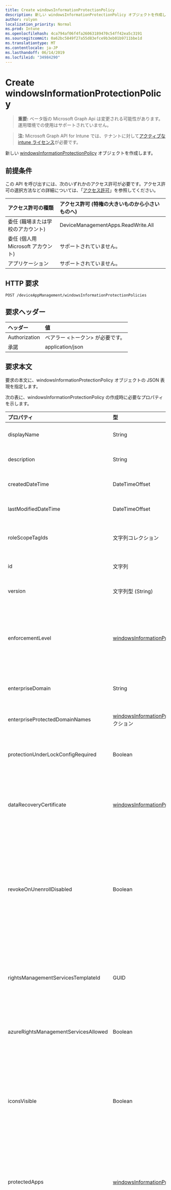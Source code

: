 ```yaml
---
title: Create windowsInformationProtectionPolicy
description: 新しい windowsInformationProtectionPolicy オブジェクトを作成します。
author: rolyon
localization_priority: Normal
ms.prod: Intune
ms.openlocfilehash: 4ca794af06f4fa26063189470c54ff42ea5c3191
ms.sourcegitcommit: 0a62bc5849f27a55d83efce9b3eb01b9711bbe1d
ms.translationtype: MT
ms.contentlocale: ja-JP
ms.lasthandoff: 06/14/2019
ms.locfileid: "34984290"
---
```

# <a name="create-windowsinformationprotectionpolicy"></a>Create windowsInformationProtectionPolicy

> **重要:** ベータ版の Microsoft Graph Api は変更される可能性があります。運用環境での使用はサポートされていません。

> **注:** Microsoft Graph API for Intune では、テナントに対して[アクティブな intune ライセンス](https://go.microsoft.com/fwlink/?linkid=839381)が必要です。

新しい [windowsInformationProtectionPolicy](../resources/intune-mam-windowsinformationprotectionpolicy.md) オブジェクトを作成します。

## <a name="prerequisites"></a>前提条件
この API を呼び出すには、次のいずれかのアクセス許可が必要です。アクセス許可の選択方法などの詳細については、「[アクセス許可](/graph/permissions-reference)」を参照してください。

|アクセス許可の種類|アクセス許可 (特権の大きいものから小さいものへ)|
|:---|:---|
|委任 (職場または学校のアカウント)|DeviceManagementApps.ReadWrite.All|
|委任 (個人用 Microsoft アカウント)|サポートされていません。|
|アプリケーション|サポートされていません。|

## <a name="http-request"></a>HTTP 要求
<!-- {
  "blockType": "ignored"
}
-->
``` http
POST /deviceAppManagement/windowsInformationProtectionPolicies
```

## <a name="request-headers"></a>要求ヘッダー
|ヘッダー|値|
|:---|:---|
|Authorization|ベアラー &lt;トークン&gt; が必要です。|
|承諾|application/json|

## <a name="request-body"></a>要求本文
要求の本文に、windowsInformationProtectionPolicy オブジェクトの JSON 表現を指定します。

次の表に、windowsInformationProtectionPolicy の作成時に必要なプロパティを示します。

|プロパティ|型|説明|
|:---|:---|:---|
|displayName|String|ポリシーの表示名。 [managedAppPolicy](../resources/intune-mam-managedapppolicy.md) から継承します|
|description|String|ポリシーの説明。 [managedAppPolicy](../resources/intune-mam-managedapppolicy.md) から継承します|
|createdDateTime|DateTimeOffset|ポリシーが作成された日時。 [managedAppPolicy](../resources/intune-mam-managedapppolicy.md) から継承します|
|lastModifiedDateTime|DateTimeOffset|ポリシーが変更された最終日時。 [managedAppPolicy](../resources/intune-mam-managedapppolicy.md) から継承します|
|roleScopeTagIds|文字列コレクション|このエンティティインスタンスの範囲タグのリスト。 [managedAppPolicy](../resources/intune-mam-managedapppolicy.md) から継承します|
|id|文字列|エンティティのキー。 [managedAppPolicy](../resources/intune-mam-managedapppolicy.md) から継承します|
|version|文字列型 (String)|エンティティのバージョン。 [managedAppPolicy](../resources/intune-mam-managedapppolicy.md) から継承します|
|enforcementLevel|[windowsInformationProtectionEnforcementLevel](../resources/intune-mam-windowsinformationprotectionenforcementlevel.md)|仕掛品の実施レベル。[Windowsinformationprotection](../resources/intune-mam-windowsinformationprotection.md)から継承した、サポートされている値の列挙定義を参照してください。 使用可能な値は、`noProtection`、`encryptAndAuditOnly`、`encryptAuditAndPrompt`、`encryptAuditAndBlock` です。|
|enterpriseDomain|String|プライマリ エンタープライズ ドメイン ([windowsInformationProtection](../resources/intune-mam-windowsinformationprotection.md) から継承)|
|enterpriseProtectedDomainNames|[windowsInformationProtectionResourceCollection](../resources/intune-mam-windowsinformationprotectionresourcecollection.md) コレクション|保護するエンタープライズ ドメインのリスト ([windowsInformationProtection](../resources/intune-mam-windowsinformationprotection.md) から継承)|
|protectionUnderLockConfigRequired|Boolean|ロック機能による保護 (pin での暗号化) を構成するかどうかを指定します ([windowsInformationProtection](../resources/intune-mam-windowsinformationprotection.md) から継承)|
|dataRecoveryCertificate|[windowsInformationProtectionDataRecoveryCertificate](../resources/intune-mam-windowsinformationprotectiondatarecoverycertificate.md)|暗号化されたファイルのデータ回復に使用できる回復証明書を指定します。 これは、暗号化ファイル システム (EFS) のデータ回復エージェント (DRA) 証明書と同じです ([windowsInformationProtection](../resources/intune-mam-windowsinformationprotection.md) から継承)|
|revokeOnUnenrollDisabled|Boolean|このポリシーは、デバイスが管理サービスから登録を解除するときに WIP キーを取り消すかどうかを制御します。 1 (キーの取り消しをしない) に設定すると、キーは取り消されず、ユーザーは登録解除後も引き続き保護されたファイルにアクセスできます。 キーが取り消されない場合は、その後、取り消されたファイルのクリーンアップは行われません。 [windowsInformationProtection](../resources/intune-mam-windowsinformationprotection.md) から継承します|
|rightsManagementServicesTemplateId|GUID|RMS の暗号化に使用する TemplateID GUID。 RMS テンプレートを使用すると、IT 管理者は、RMS で保護されたファイルにアクセスできるユーザーの詳細とアクセスできる期間の詳細を構成することができます ([windowsInformationProtection](../resources/intune-mam-windowsinformationprotection.md) から継承)|
|azureRightsManagementServicesAllowed|Boolean|WIP 用の Azure RMS の暗号化を許可するかどうかを指定します ([windowsInformationProtection](../resources/intune-mam-windowsinformationprotection.md) から継承)|
|iconsVisible|Boolean|エクスプローラーでの WIP で保護されたファイルと、スタート メニューのエンタープライズ専用のアプリ タイルについて、アイコンにオーバーレイを追加するかどうかを決定します。 Windows 10 Version 1703 以降では、この設定は WIP で保護されたアプリのタイトル バーにおける WIP アイコンの可視性も構成します ([windowsInformationProtection](../resources/intune-mam-windowsinformationprotection.md) から継承)|
|protectedApps|[windowsInformationProtectionApp](../resources/intune-mam-windowsinformationprotectionapp.md) コレクション|保護されたアプリケーションはエンタープライズ データにアクセスすることができ、これらのアプリケーションによって処理されるデータは暗号化によって保護されます ([windowsInformationProtection](../resources/intune-mam-windowsinformationprotection.md) から継承)|
|exemptApps|[windowsInformationProtectionApp](../resources/intune-mam-windowsinformationprotectionapp.md) コレクション|適用除外アプリケーションはエンタープライズ データにアクセスできますが、これらのアプリケーションによって処理されるデータは保護されません。 これは、重要なエンタープライズ アプリケーションの中には、暗号化されたデータとの互換性の問題がある可能性があるためです。 [windowsInformationProtection](../resources/intune-mam-windowsinformationprotection.md) から継承します|
|enterpriseNetworkDomainNames|[windowsInformationProtectionResourceCollection](../resources/intune-mam-windowsinformationprotectionresourcecollection.md) コレクション|これは、エンタープライズの境界を構成するドメインのリストです。 デバイスに送信されるこれらのドメインの 1 つからのデータは、エンタープライズ データと見なされ、保護されます。これらの場所は、エンタープライズ データを共有するための安全なコピー先と見なされます ([windowsInformationProtection](../resources/intune-mam-windowsinformationprotection.md) から継承)|
|enterpriseProxiedDomains|[windowsInformationProtectionProxiedDomainCollection](../resources/intune-mam-windowsinformationprotectionproxieddomaincollection.md) コレクション|保護が必要な、クラウドでホストされているエンタープライズ リソース ドメインのリストが含まれています。 これらのリソースへの接続は、エンタープライズ データと見なされます。 プロキシがクラウド リソースとペアリング済みの場合、クラウド リソースへのトラフィックは、指定されたプロキシ サーバー (ポート 80) を介してエンタープライズ ネットワーク経由でルーティングされます。 この目的で使用されるプロキシ サーバーは、EnterpriseInternalProxyServers ポリシーを使用して構成する必要があります ([windowsInformationProtection](../resources/intune-mam-windowsinformationprotection.md) から継承)|
|enterpriseIPRanges|[windowsInformationProtectionIPRangeCollection](../resources/intune-mam-windowsinformationprotectioniprangecollection.md) コレクション|エンタープライズ ネットワーク内のコンピューターを定義するエンタープライズ IP の範囲を設定します。 これらのコンピューターからのデータはエンタープライズの一部と見なされ、保護されます。 これらの場所は、エンタープライズ データを共有するための安全なコピー先と見なされます ([windowsInformationProtection](../resources/intune-mam-windowsinformationprotection.md) から継承)|
|enterpriseIPRangesAreAuthoritative|Boolean|構成済みのリストを承諾し、ヒューリスティックを使用した他のサブネットの検索を行わないよう、クライアントに指示するブール値。 既定値は false です ([windowsInformationProtection](../resources/intune-mam-windowsinformationprotection.md) から継承)|
|enterpriseProxyServers|[windowsInformationProtectionResourceCollection](../resources/intune-mam-windowsinformationprotectionresourcecollection.md) コレクション|これは、プロキシ サーバーのリストです。 このリストにないサーバーは、非エンタープライズと見なされます ([windowsInformationProtection](../resources/intune-mam-windowsinformationprotection.md) から継承)|
|enterpriseInternalProxyServers|[windowsInformationProtectionResourceCollection](../resources/intune-mam-windowsinformationprotectionresourcecollection.md) コレクション|これは、内部プロキシ サーバーのコンマ区切りのリストです。 例: "157.54.14.28, 157.54.11.118, 10.202.14.167, 157.53.14.163, 157.69.210.59"。 これらのプロキシは、管理者により、インターネット上の特定のリソースに接続するように構成されています。 それらはエンタープライズ ネットワークの場所にあると見なされます。 これらのプロキシは、EnterpriseProxiedDomains ポリシーの構成のみで活用され、これらのプロキシを介して、一致するドメインにトラフィックを強制します ([windowsInformationProtection](../resources/intune-mam-windowsinformationprotection.md) から継承)|
|enterpriseProxyServersAreAuthoritative|Boolean|プロキシの構成済みリストを承諾し、他の作業プロキシの検出を試みないよう、クライアントに指示するブール値。 既定値は false です ([windowsInformationProtection](../resources/intune-mam-windowsinformationprotection.md) から継承)|
|neutralDomainResources|[windowsInformationProtectionResourceCollection](../resources/intune-mam-windowsinformationprotectionresourcecollection.md) コレクション|職場または個人のリソースに使用できるドメイン名のリスト ([windowsInformationProtection](../resources/intune-mam-windowsinformationprotection.md) から継承)|
|indexingEncryptedStoresOrItemsBlocked|Boolean|このスイッチは Windows Search Indexer 用で、アイテムのインデックス作成を許可または禁止します ([windowsInformationProtection](../resources/intune-mam-windowsinformationprotection.md) から継承)|
|smbAutoEncryptedFileExtensions|[windowsInformationProtectionResourceCollection](../resources/intune-mam-windowsinformationprotectionresourcecollection.md) コレクション|企業の境界内で SMB 共有からコピーするときに、当該拡張子を持つファイルが暗号化されるように、ファイル拡張子のリストを指定します ([windowsInformationProtection](../resources/intune-mam-windowsinformationprotection.md) から継承)|
|isAssigned|Boolean|包含グループにポリシーを配置するかどうかを示します。 [windowsInformationProtection](../resources/intune-mam-windowsinformationprotection.md) から継承します|
|revokeOnMdmHandoffDisabled|Boolean|RS2 の新しいプロパティ、保留中のドキュメント|
|mdmEnrollmentUrl|String|MDM の登録 URL|
|windowsHelloForBusinessBlocked|Boolean|Windows にサインインするためのメソッドとして Windows Hello for Business を設定するブール値です。|
|pinMinimumLength|Int32|PIN に必要な文字の最小数を設定する整数値です。 既定値は 4 です。 このポリシー設定で構成できる最小値は 4 です。 構成できる最大値は、[PIN の最大文字数] ポリシー設定で構成された値、または 127 のうち、どちらか小さい方です。|
|pinUppercaseLetters|[Windowsinformationprotectionpin文字の要件](../resources/intune-mam-windowsinformationprotectionpincharacterrequirements.md)|Windows Hello for Business の PIN における大文字の使用を構成する整数値です。 既定値は NotAllow です。 可能な値は、`notAllow`、`requireAtLeastOne`、`allow` です。|
|pinLowercaseLetters|[Windowsinformationprotectionpin文字の要件](../resources/intune-mam-windowsinformationprotectionpincharacterrequirements.md)|Windows Hello for Business の PIN における小文字の使用を構成する整数値です。 既定値は NotAllow です。 可能な値は、`notAllow`、`requireAtLeastOne`、`allow` です。|
|pinSpecialCharacters|[Windowsinformationprotectionpin文字の要件](../resources/intune-mam-windowsinformationprotectionpincharacterrequirements.md)|Windows Hello for Business の PIN における特殊文字の使用を構成する整数値です。 Windows Hello for Business の PIN ジェスチャの有効な特殊文字は以下のとおりです: ! " # $ % & ' ( ) * + , - . / : ; < = > ? @ \[ \ \]^ _ ` { | } ~. Default is NotAllow. Possible values are: `notallow`, `requireatall ストーン`, `allow '。|
|pinExpirationDays|Int32|この整数値は、システムがユーザーに PIN の変更を要求する前の、PIN の使用可能な期間 (日数) を指定します。 このポリシー設定で構成できる最大値は 730 です。 このポリシー設定で構成できる最小値は 0 です。 このポリシーが 0 に設定されている場合、ユーザーの PIN は期限切れになりません。 このノードは、Windows 10 バージョン 1511 で追加されました。 既定値は 0 です。|
|numberOfPastPinsRemembered|Int32|再使用できないユーザー アカウントに関連付けられる過去の PIN の数を指定する整数値です。 このポリシー設定で構成できる最大値は 50 です。 このポリシー設定で構成できる最小値は 0 です。 このポリシーが 0 に設定されている場合、以前の PIN の格納は不要です。 このノードは、Windows 10 バージョン 1511 で追加されました。 既定値は 0 です。|
|passwordMaximumAttemptCount|Int32|デバイスがワイプされるまでの、許可されている認証失敗の回数です。 値を 0 にすると、デバイス ワイプ機能が無効になります。 範囲は整数 X (デスクトップの場合: 4 <= X <= 16、モバイル デバイスの場合: 0 <= X <= 999) です。|
|minutesOfInactivityBeforeDeviceLock|Int32|デバイスがアイドルになった後に、デバイスの PIN またはパスワードがロックされるまでの最大時間 (分) を指定します。   範囲は整数 X (0 < = X < = 999) です。|
|daysWithoutContactBeforeUnenroll|Int32|アプリのデータがワイプされるまでのオフライン期間 (日数) |



## <a name="response"></a>応答
成功した場合、このメソッドは `201 Created` 応答コードと、応答本文で [windowsInformationProtectionPolicy](../resources/intune-mam-windowsinformationprotectionpolicy.md) オブジェクトを返します。

## <a name="example"></a>例

### <a name="request"></a>要求
以下は、要求の例です。
``` http
POST https://graph.microsoft.com/beta/deviceAppManagement/windowsInformationProtectionPolicies
Content-type: application/json
Content-length: 4467

{
  "@odata.type": "#microsoft.graph.windowsInformationProtectionPolicy",
  "displayName": "Display Name value",
  "description": "Description value",
  "roleScopeTagIds": [
    "Role Scope Tag Ids value"
  ],
  "version": "Version value",
  "enforcementLevel": "encryptAndAuditOnly",
  "enterpriseDomain": "Enterprise Domain value",
  "enterpriseProtectedDomainNames": [
    {
      "@odata.type": "microsoft.graph.windowsInformationProtectionResourceCollection",
      "displayName": "Display Name value",
      "resources": [
        "Resources value"
      ]
    }
  ],
  "protectionUnderLockConfigRequired": true,
  "dataRecoveryCertificate": {
    "@odata.type": "microsoft.graph.windowsInformationProtectionDataRecoveryCertificate",
    "subjectName": "Subject Name value",
    "description": "Description value",
    "expirationDateTime": "2016-12-31T23:57:57.2481234-08:00",
    "certificate": "Y2VydGlmaWNhdGU="
  },
  "revokeOnUnenrollDisabled": true,
  "rightsManagementServicesTemplateId": "abf7b16f-b16f-abf7-6fb1-f7ab6fb1f7ab",
  "azureRightsManagementServicesAllowed": true,
  "iconsVisible": true,
  "protectedApps": [
    {
      "@odata.type": "microsoft.graph.windowsInformationProtectionStoreApp",
      "displayName": "Display Name value",
      "description": "Description value",
      "publisherName": "Publisher Name value",
      "productName": "Product Name value",
      "denied": true
    }
  ],
  "exemptApps": [
    {
      "@odata.type": "microsoft.graph.windowsInformationProtectionStoreApp",
      "displayName": "Display Name value",
      "description": "Description value",
      "publisherName": "Publisher Name value",
      "productName": "Product Name value",
      "denied": true
    }
  ],
  "enterpriseNetworkDomainNames": [
    {
      "@odata.type": "microsoft.graph.windowsInformationProtectionResourceCollection",
      "displayName": "Display Name value",
      "resources": [
        "Resources value"
      ]
    }
  ],
  "enterpriseProxiedDomains": [
    {
      "@odata.type": "microsoft.graph.windowsInformationProtectionProxiedDomainCollection",
      "displayName": "Display Name value",
      "proxiedDomains": [
        {
          "@odata.type": "microsoft.graph.proxiedDomain",
          "ipAddressOrFQDN": "Ip Address Or FQDN value",
          "proxy": "Proxy value"
        }
      ]
    }
  ],
  "enterpriseIPRanges": [
    {
      "@odata.type": "microsoft.graph.windowsInformationProtectionIPRangeCollection",
      "displayName": "Display Name value",
      "ranges": [
        {
          "@odata.type": "microsoft.graph.iPv6Range",
          "lowerAddress": "Lower Address value",
          "upperAddress": "Upper Address value"
        }
      ]
    }
  ],
  "enterpriseIPRangesAreAuthoritative": true,
  "enterpriseProxyServers": [
    {
      "@odata.type": "microsoft.graph.windowsInformationProtectionResourceCollection",
      "displayName": "Display Name value",
      "resources": [
        "Resources value"
      ]
    }
  ],
  "enterpriseInternalProxyServers": [
    {
      "@odata.type": "microsoft.graph.windowsInformationProtectionResourceCollection",
      "displayName": "Display Name value",
      "resources": [
        "Resources value"
      ]
    }
  ],
  "enterpriseProxyServersAreAuthoritative": true,
  "neutralDomainResources": [
    {
      "@odata.type": "microsoft.graph.windowsInformationProtectionResourceCollection",
      "displayName": "Display Name value",
      "resources": [
        "Resources value"
      ]
    }
  ],
  "indexingEncryptedStoresOrItemsBlocked": true,
  "smbAutoEncryptedFileExtensions": [
    {
      "@odata.type": "microsoft.graph.windowsInformationProtectionResourceCollection",
      "displayName": "Display Name value",
      "resources": [
        "Resources value"
      ]
    }
  ],
  "isAssigned": true,
  "revokeOnMdmHandoffDisabled": true,
  "mdmEnrollmentUrl": "https://example.com/mdmEnrollmentUrl/",
  "windowsHelloForBusinessBlocked": true,
  "pinMinimumLength": 0,
  "pinUppercaseLetters": "requireAtLeastOne",
  "pinLowercaseLetters": "requireAtLeastOne",
  "pinSpecialCharacters": "requireAtLeastOne",
  "pinExpirationDays": 1,
  "numberOfPastPinsRemembered": 10,
  "passwordMaximumAttemptCount": 11,
  "minutesOfInactivityBeforeDeviceLock": 3,
  "daysWithoutContactBeforeUnenroll": 0
}
```

### <a name="response"></a>応答
以下は、応答の例です。注:簡潔にするために、ここに示す応答オブジェクトは切り詰められている場合があります。すべてのプロパティは実際の呼び出しから返されます。
``` http
HTTP/1.1 201 Created
Content-Type: application/json
Content-Length: 4639

{
  "@odata.type": "#microsoft.graph.windowsInformationProtectionPolicy",
  "displayName": "Display Name value",
  "description": "Description value",
  "createdDateTime": "2017-01-01T00:02:43.5775965-08:00",
  "lastModifiedDateTime": "2017-01-01T00:00:35.1329464-08:00",
  "roleScopeTagIds": [
    "Role Scope Tag Ids value"
  ],
  "id": "6397be61-be61-6397-61be-976361be9763",
  "version": "Version value",
  "enforcementLevel": "encryptAndAuditOnly",
  "enterpriseDomain": "Enterprise Domain value",
  "enterpriseProtectedDomainNames": [
    {
      "@odata.type": "microsoft.graph.windowsInformationProtectionResourceCollection",
      "displayName": "Display Name value",
      "resources": [
        "Resources value"
      ]
    }
  ],
  "protectionUnderLockConfigRequired": true,
  "dataRecoveryCertificate": {
    "@odata.type": "microsoft.graph.windowsInformationProtectionDataRecoveryCertificate",
    "subjectName": "Subject Name value",
    "description": "Description value",
    "expirationDateTime": "2016-12-31T23:57:57.2481234-08:00",
    "certificate": "Y2VydGlmaWNhdGU="
  },
  "revokeOnUnenrollDisabled": true,
  "rightsManagementServicesTemplateId": "abf7b16f-b16f-abf7-6fb1-f7ab6fb1f7ab",
  "azureRightsManagementServicesAllowed": true,
  "iconsVisible": true,
  "protectedApps": [
    {
      "@odata.type": "microsoft.graph.windowsInformationProtectionStoreApp",
      "displayName": "Display Name value",
      "description": "Description value",
      "publisherName": "Publisher Name value",
      "productName": "Product Name value",
      "denied": true
    }
  ],
  "exemptApps": [
    {
      "@odata.type": "microsoft.graph.windowsInformationProtectionStoreApp",
      "displayName": "Display Name value",
      "description": "Description value",
      "publisherName": "Publisher Name value",
      "productName": "Product Name value",
      "denied": true
    }
  ],
  "enterpriseNetworkDomainNames": [
    {
      "@odata.type": "microsoft.graph.windowsInformationProtectionResourceCollection",
      "displayName": "Display Name value",
      "resources": [
        "Resources value"
      ]
    }
  ],
  "enterpriseProxiedDomains": [
    {
      "@odata.type": "microsoft.graph.windowsInformationProtectionProxiedDomainCollection",
      "displayName": "Display Name value",
      "proxiedDomains": [
        {
          "@odata.type": "microsoft.graph.proxiedDomain",
          "ipAddressOrFQDN": "Ip Address Or FQDN value",
          "proxy": "Proxy value"
        }
      ]
    }
  ],
  "enterpriseIPRanges": [
    {
      "@odata.type": "microsoft.graph.windowsInformationProtectionIPRangeCollection",
      "displayName": "Display Name value",
      "ranges": [
        {
          "@odata.type": "microsoft.graph.iPv6Range",
          "lowerAddress": "Lower Address value",
          "upperAddress": "Upper Address value"
        }
      ]
    }
  ],
  "enterpriseIPRangesAreAuthoritative": true,
  "enterpriseProxyServers": [
    {
      "@odata.type": "microsoft.graph.windowsInformationProtectionResourceCollection",
      "displayName": "Display Name value",
      "resources": [
        "Resources value"
      ]
    }
  ],
  "enterpriseInternalProxyServers": [
    {
      "@odata.type": "microsoft.graph.windowsInformationProtectionResourceCollection",
      "displayName": "Display Name value",
      "resources": [
        "Resources value"
      ]
    }
  ],
  "enterpriseProxyServersAreAuthoritative": true,
  "neutralDomainResources": [
    {
      "@odata.type": "microsoft.graph.windowsInformationProtectionResourceCollection",
      "displayName": "Display Name value",
      "resources": [
        "Resources value"
      ]
    }
  ],
  "indexingEncryptedStoresOrItemsBlocked": true,
  "smbAutoEncryptedFileExtensions": [
    {
      "@odata.type": "microsoft.graph.windowsInformationProtectionResourceCollection",
      "displayName": "Display Name value",
      "resources": [
        "Resources value"
      ]
    }
  ],
  "isAssigned": true,
  "revokeOnMdmHandoffDisabled": true,
  "mdmEnrollmentUrl": "https://example.com/mdmEnrollmentUrl/",
  "windowsHelloForBusinessBlocked": true,
  "pinMinimumLength": 0,
  "pinUppercaseLetters": "requireAtLeastOne",
  "pinLowercaseLetters": "requireAtLeastOne",
  "pinSpecialCharacters": "requireAtLeastOne",
  "pinExpirationDays": 1,
  "numberOfPastPinsRemembered": 10,
  "passwordMaximumAttemptCount": 11,
  "minutesOfInactivityBeforeDeviceLock": 3,
  "daysWithoutContactBeforeUnenroll": 0
}
```





